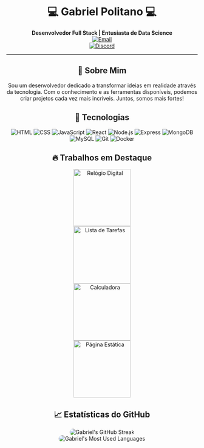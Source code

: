 <h1 align="center">💻 Gabriel Politano 💻</h1>

<p align="center">
  <b>Desenvolvedor Full Stack | Entusiasta de Data Science</b><br>
   <a href="mailto:gabriel.cpolitano@gmail.com">
    <img src="https://img.shields.io/badge/-Email-D14836?style=flat-square&logo=Gmail&logoColor=white" alt="Email"/><br>
  </a>
  <a href="https://discordapp.com/users/1230514914142060575">
    <img src="https://img.shields.io/badge/Discord-7289DA?style=flat-square&logo=discord&logoColor=white" alt="Discord"/>
  </a>
</p>

---

<h2 align="center">🚀 Sobre Mim</h2>
<p align="center">Sou um desenvolvedor dedicado a transformar ideias em realidade através da tecnologia. Com o conhecimento e as ferramentas disponíveis, podemos criar projetos cada vez mais incríveis. Juntos, somos mais fortes!</p>

<h2 align="center">📱 Tecnologias</h2>

<p align="center">
  <img src="https://img.shields.io/badge/-HTML-E34F26?style=flat-square&logo=html5&logoColor=white" alt="HTML"/>
  <img src="https://img.shields.io/badge/-CSS-1572B6?style=flat-square&logo=css3&logoColor=white" alt="CSS"/>
  <img src="https://img.shields.io/badge/-JavaScript-F7DF1E?style=flat-square&logo=javascript&logoColor=black" alt="JavaScript"/>
  <img src="https://img.shields.io/badge/-React-61DAFB?style=flat-square&logo=react&logoColor=black" alt="React"/>
  <img src="https://img.shields.io/badge/-Node.js-339933?style=flat-square&logo=node.js&logoColor=white" alt="Node.js"/>
  <img src="https://img.shields.io/badge/-Express-black?style=flat-square&logo=Express" alt="Express"/>
  <img src="https://img.shields.io/badge/-MongoDB-47A248?style=flat-square&logo=mongodb&logoColor=white" alt="MongoDB"/>
  <img src="https://img.shields.io/badge/-MySQL-4479A1?style=flat-square&logo=mysql&logoColor=white" alt="MySQL"/>
  <img src="https://img.shields.io/badge/-Git-F05032?style=flat-square&logo=git&logoColor=white" alt="Git"/>
  <img src="https://img.shields.io/badge/-Docker-2496ED?style=flat-square&logo=docker&logoColor=white" alt="Docker"/>
</p>


<h2 align="center">🔥 Trabalhos em Destaque</h2>

<p align="center">
  <a href="https://github.com/gabrielcpolitano/Relogio">
    <img src="https://img.shields.io/badge/-Relógio_Digital-000?style=flat-square&logo=github&logoColor=white" alt="Relógio Digital" width="150"/><br>
  </a>
  <a href="https://github.com/gabrielcpolitano/Lista_Tarefas">
    <img src="https://img.shields.io/badge/-Lista_de_Tarefas-000?style=flat-square&logo=github&logoColor=white" alt="Lista de Tarefas" width="150"/><br>
  </a>
  <a href="https://github.com/gabrielcpolitano/Calculadora">
    <img src="https://img.shields.io/badge/-Calculadora-000?style=flat-square&logo=github&logoColor=white" alt="Calculadora" width="150"/><br>
  </a>
  <a href="https://github.com/gabrielcpolitano/Pagina_Estatica">
    <img src="https://img.shields.io/badge/-Página_Estática-000?style=flat-square&logo=github&logoColor=white" alt="Página Estática" width="150"/><br>
  </a>
</p>


<h2 align="center">📈 Estatísticas do GitHub</h2>
<div align="center">
  <img
    style="border-radius: 10px;"
    src="https://github-readme-streak-stats.herokuapp.com/?user=gabrielcpolitano&theme=dark&hide_border=false"
    alt="Gabriel's GitHub Streak"
  />
</div>

<div align="center">
  <img
    style="border-radius: 10px;"
    src="https://github-readme-stats.vercel.app/api/top-langs/?username=gabrielcpolitano&layout=compact&theme=dark&hide_border=false"
    alt="Gabriel's Most Used Languages"
  />
</div>
